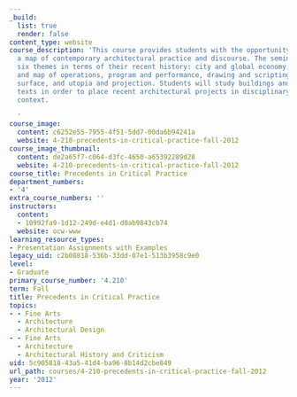 ```yaml
---
_build:
  list: true
  render: false
content_type: website
course_description: 'This course provides students with the opportunity to develop
  a map of contemporary architectural practice and discourse. The seminar examines
  six themes in terms of their recent history: city and global economy, urban plan
  and map of operations, program and performance, drawing and scripting, image and
  surface, and utopia and projection. Students will study buildings and read relevant
  texts in order to place recent architectural projects in disciplinary and cultural
  context.

  '
course_image:
  content: c6252e55-7955-4f51-5dd7-00da6b94241a
  website: 4-210-precedents-in-critical-practice-fall-2012
course_image_thumbnail:
  content: de2a65f7-c064-d3fc-4650-a65392289d28
  website: 4-210-precedents-in-critical-practice-fall-2012
course_title: Precedents in Critical Practice
department_numbers:
- '4'
extra_course_numbers: ''
instructors:
  content:
  - 10992fa9-1d12-249d-e4d1-d0ab9843cb74
  website: ocw-www
learning_resource_types:
- Presentation Assignments with Examples
legacy_uid: c2b08818-536b-33dd-07e1-513b3958c9e0
level:
- Graduate
primary_course_number: '4.210'
term: Fall
title: Precedents in Critical Practice
topics:
- - Fine Arts
  - Architecture
  - Architectural Design
- - Fine Arts
  - Architecture
  - Architectural History and Criticism
uid: 5c905818-43a5-41d4-ba96-8b14d2cbe849
url_path: courses/4-210-precedents-in-critical-practice-fall-2012
year: '2012'
---
```

